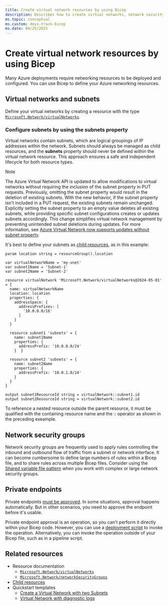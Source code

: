 ```yaml
---
title: Create virtual network resources by using Bicep
description: Describes how to create virtual networks, network security groups, and route tables by using Bicep.
ms.topic: conceptual
ms.custom: devx-track-bicep
ms.date: 04/25/2025
---
```


# Create virtual network resources by using Bicep

Many Azure deployments require networking resources to be deployed and configured. You can use Bicep to define your Azure networking resources.

## Virtual networks and subnets

Define your virtual networks by creating a resource with the type [`Microsoft.Network/virtualNetworks`](/azure/templates/microsoft.network/virtualnetworks?tabs=bicep).

### Configure subnets by using the subnets property

Virtual networks contain subnets, which are logical groupings of IP addresses within the network. Subnets should always be managed as child resources, and the **subnets** property should never be defined within the virtual network resource. This approach ensures a safe and independent lifecycle for both resource types.

> [!NOTE]
> The Azure Virtual Network API is updated to allow modifications to virtual networks without requiring the inclusion of the subnet property in PUT requests. Previously, omitting the subnet property would result in the deletion of existing subnets. With the new behavior, if the subnet property isn't included in a PUT request, the existing subnets remain unchanged. Explicitly setting the subnet property to an empty value deletes all existing subnets, while providing specific subnet configurations creates or updates subnets accordingly. This change simplifies virtual network management by preventing unintended subnet deletions during updates. For more information, see [Azure Virtual Network now supports updates without subnet property](https://techcommunity.microsoft.com/blog/azurenetworkingblog/azure-virtual-network-now-supports-updates-without-subnet-property/4067952).

It's best to define your subnets as [child resources](./child-resource-name-type.md#within-parent-resource), as in this example:

```bicep
param location string = resourceGroup().location

var virtualNetworkName = 'my-vnet'
var subnet1Name = 'Subnet-1'
var subnet2Name = 'Subnet-2'

resource virtualNetwork 'Microsoft.Network/virtualNetworks@2024-05-01' = {
  name: virtualNetworkName
  location: location
  properties: {
    addressSpace: {
      addressPrefixes: [
        '10.0.0.0/16'
      ]
    }
  }

  resource subnet1 'subnets' = {
    name: subnet1Name
    properties: {
      addressPrefix: '10.0.0.0/24'
    }  }

  resource subnet2 'subnets' = {
    name: subnet2Name
    properties: {
      addressPrefix: '10.0.1.0/24'
    }    
  }
}

output subnet1ResourceId string = virtualNetwork::subnet1.id
output subnet2ResourceId string = virtualNetwork::subnet2.id
```

To reference a nested resource outside the parent resource, it must be qualified with the containing resource name and the :: operator as shown in the preceding exeample.

## Network security groups

Network security groups are frequently used to apply rules controlling the inbound and outbound flow of traffic from a subnet or network interface. It can become cumbersome to define large numbers of rules within a Bicep file, and to share rules across multiple Bicep files. Consider using the [Shared variable file pattern](patterns-shared-variable-file.md) when you work with complex or large network security groups.

## Private endpoints

Private endpoints [must be approved](../../private-link/manage-private-endpoint.md). In some situations, approval happens automatically. But in other scenarios, you need to approve the endpoint before it's usable.

Private endpoint approval is an operation, so you can't perform it directly within your Bicep code. However, you can use a [deployment script](../templates/deployment-script-template.md) to invoke the operation. Alternatively, you can invoke the operation outside of your Bicep file, such as in a pipeline script.

## Related resources

- Resource documentation
  - [`Microsoft.Network/virtualNetworks`](/azure/templates/microsoft.network/virtualNetworks?tabs=bicep)
  - [`Microsoft.Network/networkSecurityGroups`](/azure/templates/microsoft.network/networksecuritygroups?tabs=bicep)
- [Child resources](child-resource-name-type.md)
- Quickstart templates
  - [Create a Virtual Network with two Subnets](https://azure.microsoft.com/resources/templates/vnet-two-subnets/)
  - [Virtual Network with diagnostic logs](https://github.com/Azure/azure-quickstart-templates/tree/master/quickstarts/microsoft.network/vnet-create-with-diagnostic-logs)
